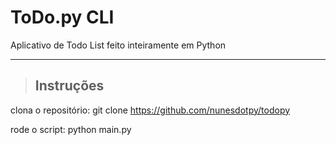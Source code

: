 # ToDo.py CLI

Aplicativo de Todo List feito inteiramente em Python

***

>## Instruções

clona o repositório: git clone https://github.com/nunesdotpy/todopy

rode o script: python main.py